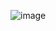 ![image](https://github.com/Guilherme-silva-teixeira/FWXE3D-WEB-FULLSTACK/assets/132455461/fb92d3f5-2017-45b3-b592-60d377127c1e)
